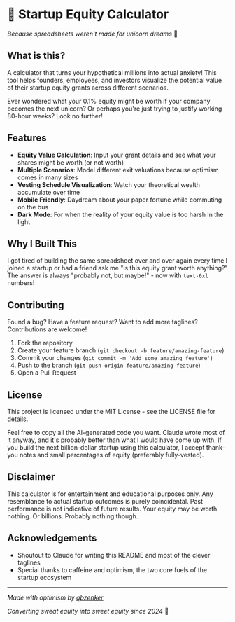 # 🚀 Startup Equity Calculator

_Because spreadsheets weren't made for unicorn dreams_ 🦄

## What is this?

A calculator that turns your hypothetical millions into actual anxiety! This tool helps founders, employees, and investors visualize the potential value of their startup equity grants across different scenarios.

Ever wondered what your 0.1% equity might be worth if your company becomes the next unicorn? Or perhaps you're just trying to justify working 80-hour weeks? Look no further!

## Features

- **Equity Value Calculation**: Input your grant details and see what your shares might be worth (or not worth)
- **Multiple Scenarios**: Model different exit valuations because optimism comes in many sizes
- **Vesting Schedule Visualization**: Watch your theoretical wealth accumulate over time
- **Mobile Friendly**: Daydream about your paper fortune while commuting on the bus
- **Dark Mode**: For when the reality of your equity value is too harsh in the light

## Why I Built This

I got tired of building the same spreadsheet over and over again every time I joined a startup or had a friend ask me "is this equity grant worth anything?" The answer is always "probably not, but maybe!" - now with `text-6xl` numbers!

## Contributing

Found a bug? Have a feature request? Want to add more taglines? Contributions are welcome!

1. Fork the repository
2. Create your feature branch (`git checkout -b feature/amazing-feature`)
3. Commit your changes (`git commit -m 'Add some amazing feature'`)
4. Push to the branch (`git push origin feature/amazing-feature`)
5. Open a Pull Request

## License

This project is licensed under the MIT License - see the LICENSE file for details.

Feel free to copy all the AI-generated code you want. Claude wrote most of it anyway, and it's probably better than what I would have come up with. If you build the next billion-dollar startup using this calculator, I accept thank-you notes and small percentages of equity (preferably fully-vested).

## Disclaimer

This calculator is for entertainment and educational purposes only. Any resemblance to actual startup outcomes is purely coincidental. Past performance is not indicative of future results. Your equity may be worth nothing. Or billions. Probably nothing though.

## Acknowledgements

- Shoutout to Claude for writing this README and most of the clever taglines
- Special thanks to caffeine and optimism, the two core fuels of the startup ecosystem

---

_Made with optimism by [qbzenker](https://github.com/qbzenker)_

_Converting sweat equity into sweet equity since 2024_ 💸
